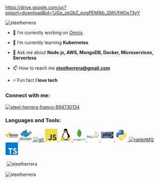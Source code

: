 <!--h1 align="center">Hi 👋, I'm Steel Herrera</h1>
<h3 align="center">A software developer from Colombia</h3-->
https://drive.google.com/uc?export=download&id=1JGe_zeGbZ_pogPEM9ib_QWUfiKOe73yY
<p align="left"> <img src="https://komarev.com/ghpvc/?username=steelherrera&label=Profile%20views&color=0e75b6&style=flat" alt="steelherrera" /> </p>

- 🔭 I’m currently working on [Omnix](https://grupoformax.com/omnix/)

- 🌱 I’m currently learning **Kubernetes**

- 💬 Ask me about **Node.js, AWS, MongoDB, Docker, Microservices, Serverless**

- 📫 How to reach me **steelherrera@gmail.com**

- ⚡ Fun fact **I love tech**

<h3 align="left">Connect with me:</h3>
<p align="left">
<a href="https://linkedin.com/in/steel-herrera-franco-894730134" target="blank"><img align="center" src="https://raw.githubusercontent.com/rahuldkjain/github-profile-readme-generator/master/src/images/icons/Social/linked-in-alt.svg" alt="steel-herrera-franco-894730134" height="30" width="40" /></a>
</p>

<h3 align="left">Languages and Tools:</h3>
<p align="left"> <a href="https://aws.amazon.com" target="_blank"> <img src="https://raw.githubusercontent.com/devicons/devicon/master/icons/amazonwebservices/amazonwebservices-original-wordmark.svg" alt="aws" width="40" height="40"/> </a> <a href="https://www.docker.com/" target="_blank"> <img src="https://raw.githubusercontent.com/devicons/devicon/master/icons/docker/docker-original-wordmark.svg" alt="docker" width="40" height="40"/> </a> <a href="https://git-scm.com/" target="_blank"> <img src="https://www.vectorlogo.zone/logos/git-scm/git-scm-icon.svg" alt="git" width="40" height="40"/> </a> <a href="https://developer.mozilla.org/en-US/docs/Web/JavaScript" target="_blank"> <img src="https://raw.githubusercontent.com/devicons/devicon/master/icons/javascript/javascript-original.svg" alt="javascript" width="40" height="40"/> </a> <a href="https://www.linux.org/" target="_blank"> <img src="https://raw.githubusercontent.com/devicons/devicon/master/icons/linux/linux-original.svg" alt="linux" width="40" height="40"/> </a> <a href="https://www.mongodb.com/" target="_blank"> <img src="https://raw.githubusercontent.com/devicons/devicon/master/icons/mongodb/mongodb-original-wordmark.svg" alt="mongodb" width="40" height="40"/> </a> <a href="https://www.mysql.com/" target="_blank"> <img src="https://raw.githubusercontent.com/devicons/devicon/master/icons/mysql/mysql-original-wordmark.svg" alt="mysql" width="40" height="40"/> </a> <a href="https://www.php.net" target="_blank"> <img src="https://raw.githubusercontent.com/devicons/devicon/master/icons/php/php-original.svg" alt="php" width="40" height="40"/> </a> <a href="https://www.python.org" target="_blank"> <img src="https://raw.githubusercontent.com/devicons/devicon/master/icons/python/python-original.svg" alt="python" width="40" height="40"/> </a> <a href="https://www.rabbitmq.com" target="_blank"> <img src="https://www.vectorlogo.zone/logos/rabbitmq/rabbitmq-icon.svg" alt="rabbitMQ" width="40" height="40"/> </a> <a href="https://www.typescriptlang.org/" target="_blank"> <img src="https://raw.githubusercontent.com/devicons/devicon/master/icons/typescript/typescript-original.svg" alt="typescript" width="40" height="40"/> </a> </p>

<p>&nbsp;<img align="center" src="https://github-readme-stats.vercel.app/api?username=steelherrera&show_icons=true&locale=en" alt="steelherrera" /></p>

<p><img align="center" src="https://github-readme-streak-stats.herokuapp.com/?user=steelherrera&" alt="steelherrera" /></p>
